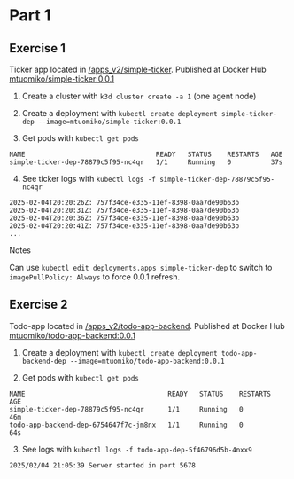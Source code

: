 # Part 1 

## Exercise 1

Ticker app located in [/apps_v2/simple-ticker](https://github.com/mtuomiko/kubernetes-devops/tree/main//apps_v2/simple-ticker). Published at Docker Hub [mtuomiko/simple-ticker:0.0.1](https://hub.docker.com/repository/docker/mtuomiko/simple-ticker/general)

1. Create a cluster with `k3d cluster create -a 1` (one agent node)

2. Create a deployment with `kubectl create deployment simple-ticker-dep --image=mtuomiko/simple-ticker:0.0.1`

3. Get pods with `kubectl get pods`

```
NAME                                 READY   STATUS    RESTARTS   AGE
simple-ticker-dep-78879c5f95-nc4qr   1/1     Running   0          37s
```

4. See ticker logs with `kubectl logs -f simple-ticker-dep-78879c5f95-nc4qr`

```
2025-02-04T20:20:26Z: 757f34ce-e335-11ef-8398-0aa7de90b63b
2025-02-04T20:20:31Z: 757f34ce-e335-11ef-8398-0aa7de90b63b
2025-02-04T20:20:36Z: 757f34ce-e335-11ef-8398-0aa7de90b63b
2025-02-04T20:20:41Z: 757f34ce-e335-11ef-8398-0aa7de90b63b
...
```

Notes

Can use `kubectl edit deployments.apps simple-ticker-dep` to switch to `imagePullPolicy: Always` to force 0.0.1 refresh.

## Exercise 2

Todo-app located in [/apps_v2/todo-app-backend](https://github.com/mtuomiko/kubernetes-devops/tree/main/apps_v2/todo-app-backend). Published at Docker Hub [mtuomiko/todo-app-backend:0.0.1](https://hub.docker.com/repository/docker/mtuomiko/todo-app-backend/general)

1. Create a deployment with `kubectl create deployment todo-app-backend-dep --image=mtuomiko/todo-app-backend:0.0.1`

2. Get pods with `kubectl get pods`

```
NAME                                    READY   STATUS    RESTARTS   AGE
simple-ticker-dep-78879c5f95-nc4qr      1/1     Running   0          46m
todo-app-backend-dep-6754647f7c-jm8nx   1/1     Running   0          64s
```

3. See logs with `kubectl logs -f todo-app-dep-5f46796d5b-4nxx9`

```
2025/02/04 21:05:39 Server started in port 5678
```
